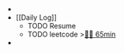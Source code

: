 -
- [[Daily Log]]
	- TODO Resume
	- TODO leetcode >[🍅🍅 65min](#agenda-pomo://?t=f-1692458279115-1500%2Cf-1692462096601-2400)
-